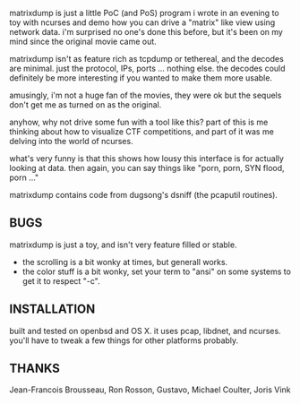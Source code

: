 matrixdump is just a little PoC (and PoS) program i wrote in an evening to toy with ncurses and demo how you can drive a "matrix" like view using network data. i'm surprised no one's done this before, but it's been on my mind since the original movie came out.

matrixdump isn't as feature rich as tcpdump or tethereal, and the decodes are minimal. just the protocol, IPs, ports ... nothing else. the decodes could definitely be more interesting if you wanted to make them more usable.

amusingly, i'm not a huge fan of the movies, they were ok but the sequels don't get me as turned on as the original.

anyhow, why not drive some fun with a tool like this? part of this is me thinking about how to visualize CTF competitions, and part of it was me delving into the world of ncurses.

what's very funny is that this shows how lousy this interface is for actually looking at data. then again, you can say things like "porn, porn, SYN flood, porn ..."

matrixdump contains code from dugsong's dsniff (the pcaputil routines).

## BUGS ##

matrixdump is just a toy, and isn't very feature filled or stable.
  * the scrolling is a bit wonky at times, but generall works.
  * the color stuff is a bit wonky, set your term to "ansi" on some systems to get it to respect "-c".

## INSTALLATION ##

built and tested on openbsd and OS X. it uses pcap, libdnet, and ncurses. you'll have to tweak a few things for other platforms probably.

## THANKS ##

Jean-Francois Brousseau, Ron Rosson, Gustavo, Michael Coulter, Joris Vink